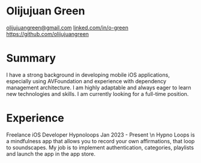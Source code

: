 # Olijujuan Green
olijujuangreen@gmail.com
[linked.com/in/o-green ](https://www.linkedin.com/in/o-green/)         
https://github.com/olijujuangreen


# Summary
I have a strong background in developing mobile iOS applications, especially using AVFoundation and experience
with dependency management architecture. I am highly adaptable and always eager to learn new technologies
and skills. I am currently looking for a full-time position.


# Experience
Freelance iOS Developer
Hypnoloops
Jan 2023 - Present \n
Hypno Loops is a mindfulness app that allows you to record
your own affirmations, that loop to soundscapes. My job is to
implement authentication, categories, playlists and launch the
app in the app store.
